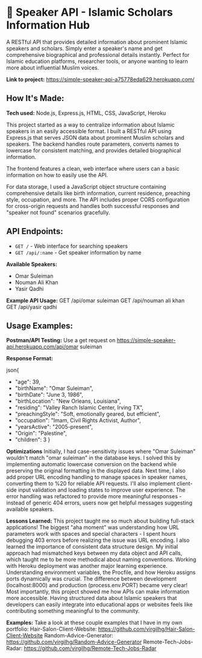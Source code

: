 # 🎤 Speaker API - Islamic Scholars Information Hub

A RESTful API that provides detailed information about prominent Islamic speakers and scholars. Simply enter a speaker's name and get comprehensive biographical and professional details instantly. Perfect for Islamic education platforms, researcher tools, or anyone wanting to learn more about influential Muslim voices.

**Link to project:** https://simple-speaker-api-a75778eda629.herokuapp.com/

## How It's Made:

**Tech used:** Node.js, Express.js, HTML, CSS, JavaScript, Heroku

This project started as a way to centralize information about Islamic speakers in an easily accessible format. I built a RESTful API using Express.js that serves JSON data about prominent Muslim scholars and speakers. The backend handles route parameters, converts names to lowercase for consistent matching, and provides detailed biographical information.

The frontend features a clean, web interface where users can a basic information on how to easily use the API. 

For data storage, I used a JavaScript object structure containing comprehensive details like birth information, current residence, preaching style, occupation, and more. The API includes proper CORS configuration for cross-origin requests and handles both successful responses and "speaker not found" scenarios gracefully.

## API Endpoints:

- `GET /` - Web interface for searching speakers
- `GET /api/:name` - Get speaker information by name

**Available Speakers:**
- Omar Suleiman
- Nouman Ali Khan  
- Yasir Qadhi

**Example API Usage:**
GET /api/omar suleiman
GET /api/nouman ali khan
GET /api/yasir qadhi

## Usage Examples:

**Postman/API Testing:** 
Use a get request on https://simple-speaker-api.herokuapp.com/api/omar suleiman

**Response Format:**

json{
  - "age": 39,
  - "birthName": "Omar Suleiman",
  - "birthDate": "June 3, 1986",
  - "birthLocation": "New Orleans, Louisiana",
  - "residing": "Valley Ranch Islamic Center, Irving TX",
  - "preachingStyle": "Soft, emotionally geared, but efficient",
  - "occupation": "Imam, Civil Rights Activist, Author",
  - "yearsActive": "2005-present",
  - "Origin": "Palestine",
  - "children": 3
}

**Optimizations**
Initially, I had case-sensitivity issues where "Omar Suleiman" wouldn't match "omar suleiman" in the database keys. I solved this by implementing automatic lowercase conversion on the backend while preserving the original formatting in the displayed data. 
Next time, I also add proper URL encoding handling to manage spaces in speaker names, converting them to %20 for reliable API requests. I'll also implement client-side input validation and loading states to improve user experience. 
The error handling was refactored to provide more meaningful responses - instead of generic 404 errors, users now get helpful messages suggesting available speakers. 

**Lessons Learned:**
This project taught me so much about building full-stack applications! The biggest "aha moment" was understanding how URL parameters work with spaces and special characters - I spent hours debugging 403 errors before realizing the issue was URL encoding.
I also learned the importance of consistent data structure design. My initial approach had mismatched keys between my data object and API calls, which taught me to be more methodical about naming conventions.
Working with Heroku deployment was another major learning experience. Understanding environment variables, the Procfile, and how Heroku assigns ports dynamically was crucial. The difference between development (localhost:8000) and production (process.env.PORT) became very clear!
Most importantly, this project showed me how APIs can make information more accessible. Having structured data about Islamic speakers that developers can easily integrate into educational apps or websites feels like contributing something meaningful to the community.

**Examples:**
Take a look at these couple examples that I have in my own portfolio:
Hair-Salon-Client-Website: https://github.com/virgilhg/Hair-Salon-Client-Website
Random-Advice-Generator: https://github.com/virgilhg/Random-Advice-Generator
Remote-Tech-Jobs-Radar: https://github.com/virgilhg/Remote-Tech-Jobs-Radar

